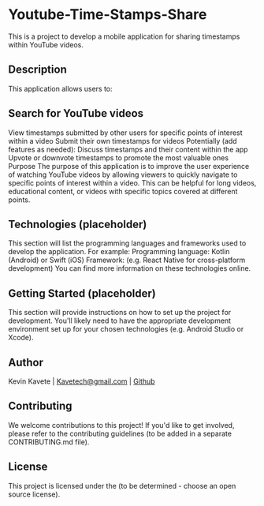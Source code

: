 <h1>Youtube-Time-Stamps-Share</h1>


This is a project to develop a mobile application for sharing timestamps within YouTube videos.

<h2>Description</h2>
This application allows users to:

<h2>Search for YouTube videos</h2>
View timestamps submitted by other users for specific points of interest within a video
Submit their own timestamps for videos
Potentially (add features as needed):
Discuss timestamps and their content within the app
Upvote or downvote timestamps to promote the most valuable ones
Purpose
The purpose of this application is to improve the user experience of watching YouTube videos by allowing viewers to quickly navigate to specific points of interest within a video. This can be helpful for long videos, educational content, or videos with specific topics covered at different points.

<h2>Technologies (placeholder)</h2>
This section will list the programming languages and frameworks used to develop the application. For example:
Programming language: Kotlin (Android) or Swift (iOS)
Framework: (e.g. React Native for cross-platform development)
You can find more information on these technologies online.

<h2>Getting Started (placeholder)</h2>
This section will provide instructions on how to set up the project for development.
You'll likely need to have the appropriate development environment set up for your chosen technologies (e.g. Android Studio or Xcode).

<h2>Author</h2>
Kevin Kavete | <a href="@kavetech@gmail.com">Kavetech@gmail.com</a> | <a href="https://github.com/kavetech2023/">Github</a>

<h2>Contributing</h2>
We welcome contributions to this project! If you'd like to get involved, please refer to the contributing guidelines (to be added in a separate CONTRIBUTING.md file).

<h2>License</h2>
This project is licensed under the (to be determined - choose an open source license).

